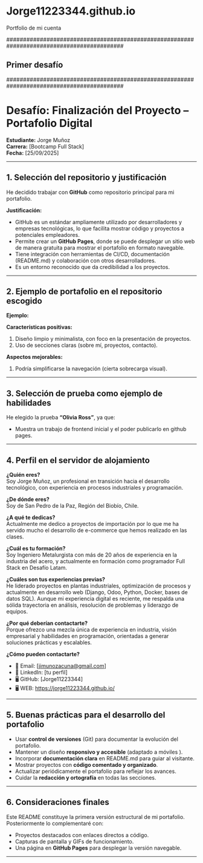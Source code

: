 # Jorge11223344.github.io
Portfolio de mi cuenta

###########################################################################################

##  Primer desafío   #####

###########################################################################################
# Desafío: Finalización del Proyecto – Portafolio Digital  

**Estudiante:** Jorge Muñoz  
**Carrera:** [Bootcamp Full Stack]  
**Fecha:** [25/09/2025]  

---

## 1. Selección del repositorio y justificación  
He decidido trabajar con **GitHub** como repositorio principal para mi portafolio.  

**Justificación:**  
- GitHub es un estándar ampliamente utilizado por desarrolladores y empresas tecnológicas, lo que facilita mostrar código y proyectos a potenciales empleadores.  
- Permite crear un **GitHub Pages**, donde se puede desplegar un sitio web de manera gratuita para mostrar el portafolio en formato navegable.  
- Tiene integración con herramientas de CI/CD, documentación (README.md) y colaboración con otros desarrolladores.  
- Es un entorno reconocido que da credibilidad a los proyectos.  

---

## 2. Ejemplo de portafolio en el repositorio escogido  
**Ejemplo:** [](https://themewagon.com/themes/iportfolio/)  

**Características positivas:**  
1. Diseño limpio y minimalista, con foco en la presentación de proyectos.  
2. Uso de secciones claras (sobre mí, proyectos, contacto).  

**Aspectos mejorables:**  
1. Podría simplificarse la navegación (cierta sobrecarga visual).  


---

## 3. Selección de prueba como ejemplo de habilidades  
He elegido la prueba **“Olivia Ross”**, ya que:  
- Muestra un trabajo de frontend inicial y el poder publicarlo en github pages.




---

## 4. Perfil en el servidor de alojamiento  

**¿Quién eres?**  
Soy Jorge Muñoz, un profesional en transición hacia el desarrollo tecnológico, con experiencia en procesos industriales y programación.  

**¿De dónde eres?**  
Soy de San Pedro de la Paz, Región del Biobío, Chile.  

**¿A qué te dedicas?**  
Actualmente me dedico a proyectos de importación por lo que me ha servido mucho el desarrollo de e-commerce que hemos realizado en las clases.  

**¿Cuál es tu formación?**  
Soy Ingeniero Metalurgista con más de 20 años de experiencia en la industria del acero, y actualmente en formación como programador Full Stack en Desafío Latam.  

**¿Cuáles son tus experiencias previas?**  
He liderado proyectos en plantas industriales, optimización de procesos y actualmente en desarrollo web (Django, Odoo, Python, Docker, bases de datos SQL). Aunque mi experiencia digital es reciente, me respalda una sólida trayectoria en análisis, resolución de problemas y liderazgo de equipos.  

**¿Por qué deberían contactarte?**  
Porque ofrezco una mezcla única de experiencia en industria, visión empresarial y habilidades en programación, orientadas a generar soluciones prácticas y escalables.  

**¿Cómo pueden contactarte?**  
- 📧 Email: [jimunozacuna@gmail.com]  
- 💼 LinkedIn: [tu perfil]  
- 🖥️ GitHub: [Jorge11223344]
- 🖥️ WEB: https://jorge11223344.github.io/  

---

## 5. Buenas prácticas para el desarrollo del portafolio  

- Usar **control de versiones** (Git) para documentar la evolución del portafolio.  
- Mantener un diseño **responsivo y accesible** (adaptado a móviles ).  
- Incorporar **documentación clara** en README.md para guiar al visitante.  
- Mostrar proyectos con **código comentado y organizado**.  
- Actualizar periódicamente el portafolio para reflejar los avances.  
- Cuidar la **redacción y ortografía** en todas las secciones.  

---

## 6. Consideraciones finales  

Este README constituye la primera versión estructural de mi portafolio.  
Posteriormente lo complementaré con:  
- Proyectos destacados con enlaces directos a código.  
- Capturas de pantalla y GIFs de funcionamiento.  
- Una página en **GitHub Pages** para desplegar la versión navegable.  

---
